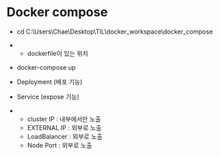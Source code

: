 # Docker compose

- cd C:\Users\Chae\Desktop\TIL\docker_workspace\docker_compose
- - dockerfile이 있는 위치
- docker-compose up



- Deployment (배포 기능)
- Service (expose 기능)
- - cluster IP : 내부에서만 노출
  - EXTERNAL IP : 외부로 노출
  - LoadBalancer : 외부로 노출
  - Node Port : 외부로 노출
